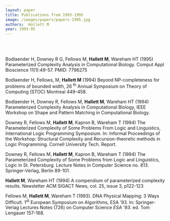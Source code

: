```yaml
---
layout: paper
title: Publications from 1993-1995
image: /images/papers/papers-1995.jpg
authors:  Hallett M  
year: 1993-95
---
```



<br> <br>

Bodlaender H, Downey R G, Fellows M, <strong>Hallett M</strong>, Wareham HT (1995) Parameterized Complexity Analysis in Computational Biology. Comput Appl Bioscience 11(1):49-57. PMID: 7796275

Bodlaender H, Fellows, M, <strong>Hallett M</strong> (1994) 
Beyond NP-completeness for problems of bounded width, 26<sup> th</sup> Annual Symposium on Theory of Computing (STOC) Montreal 449-458.

Bodlaender H, Downey R, Fellows M, <strong>Hallett M</strong>, Wareham HT (1994)  Parameterized Complexity Analysis in Computational Biology, IEEE Workshop on Shape and Pattern Matching in Computational Biology.

Downey R, Fellows M, <strong>Hallett M</strong>, Kapron B, Wareham T (1994) The Parameterized Complexity of Some Problems From Logic and Linguistics, International Logic Programming Symposium. In: Informal Proceedings of the Workshop: Structural Complexity and Recursion-theoretic methods in Logic Programming<em>.</em> Cornell University Tech. Report.

Downey R, Fellows M, <strong>Hallett M</strong>, Kapron B, Wareham T (1994) The Parameterized Complexity of Some Problems from Logic and Linguistics, Logic in St. Petersburg. Lecture Notes in Computer Science no. 813. Springer-Verlag, Berlin 89-101.

<strong>Hallett M</strong>, Wareham HT (1994) A compendium of parameterized complexity results. Newsletter ACM SIGACT News, col. 25, issue 3, p122-123

Fellows M, <strong>Hallett M</strong>, Wareham T (1993). DNA Physical Mapping: 3 Ways Difficult. 1<sup>st</sup> European Symposium on Algorithms, ESA ’93. In: Springer-Verlag Lectures Notes (726) on Computer Science <em>ESA ’93</em>. ed. Tom Lengauer 157-168.
